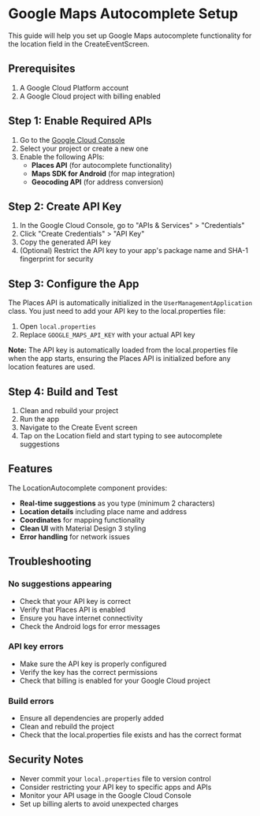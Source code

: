 # Google Maps Autocomplete Setup

This guide will help you set up Google Maps autocomplete functionality for the location field in the CreateEventScreen.

## Prerequisites

1. A Google Cloud Platform account
2. A Google Cloud project with billing enabled

## Step 1: Enable Required APIs

1. Go to the [Google Cloud Console](https://console.cloud.google.com/)
2. Select your project or create a new one
3. Enable the following APIs:
   - **Places API** (for autocomplete functionality)
   - **Maps SDK for Android** (for map integration)
   - **Geocoding API** (for address conversion)

## Step 2: Create API Key

1. In the Google Cloud Console, go to "APIs & Services" > "Credentials"
2. Click "Create Credentials" > "API Key"
3. Copy the generated API key
4. (Optional) Restrict the API key to your app's package name and SHA-1 fingerprint for security

## Step 3: Configure the App

The Places API is automatically initialized in the `UserManagementApplication` class. You just need to add your API key to the local.properties file:

1. Open `local.properties`
2. Replace `GOOGLE_MAPS_API_KEY` with your actual API key

**Note:** The API key is automatically loaded from the local.properties file when the app starts, ensuring the Places API is initialized before any location features are used.

## Step 4: Build and Test

1. Clean and rebuild your project
2. Run the app
3. Navigate to the Create Event screen
4. Tap on the Location field and start typing to see autocomplete suggestions

## Features

The LocationAutocomplete component provides:

- **Real-time suggestions** as you type (minimum 2 characters)
- **Location details** including place name and address
- **Coordinates** for mapping functionality
- **Clean UI** with Material Design 3 styling
- **Error handling** for network issues

## Troubleshooting

### No suggestions appearing
- Check that your API key is correct
- Verify that Places API is enabled
- Ensure you have internet connectivity
- Check the Android logs for error messages

### API key errors
- Make sure the API key is properly configured
- Verify the key has the correct permissions
- Check that billing is enabled for your Google Cloud project

### Build errors
- Ensure all dependencies are properly added
- Clean and rebuild the project
- Check that the local.properties file exists and has the correct format

## Security Notes

- Never commit your `local.properties` file to version control
- Consider restricting your API key to specific apps and APIs
- Monitor your API usage in the Google Cloud Console
- Set up billing alerts to avoid unexpected charges
